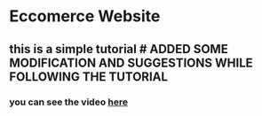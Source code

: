 # Eccomerce Website

## this is a simple tutorial # ADDED SOME MODIFICATION AND SUGGESTIONS WHILE FOLLOWING THE TUTORIAL

### you can see the video [here](https://youtu.be/EkRuAOsmXm0?si=S7Onqxhmufzy5weH)
